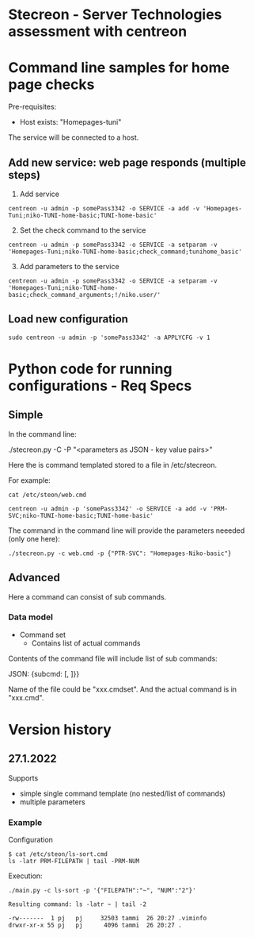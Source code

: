 # Stecreon - Server Technologies assessment with centreon 


# Command line samples for home page checks

Pre-requisites:
* Host exists: "Homepages-tuni"

The service will be connected to a host.

## Add new service: web page responds (multiple steps)

1) Add service

```centreon -u admin -p somePass3342 -o SERVICE -a add -v 'Homepages-Tuni;niko-TUNI-home-basic;TUNI-home-basic'  ```

2) Set the check command to the service

```centreon -u admin -p somePass3342 -o SERVICE -a setparam -v 'Homepages-Tuni;niko-TUNI-home-basic;check_command;tunihome_basic'  ```

3) Add parameters to the service

```centreon -u admin -p somePass3342 -o SERVICE -a setparam -v 'Homepages-Tuni;niko-TUNI-home-basic;check_command_arguments;!/niko.user/' ```

## Load new configuration

```sudo centreon -u admin -p 'somePass3342' -a APPLYCFG -v 1   ```


# Python code for running configurations - Req Specs

## Simple

In the command line:

./stecreon.py -C <command> -P "<parameters as JSON - key value pairs>"

Here the <command> is command templated stored to a file in /etc/stecreon.

For example:

```
cat /etc/steon/web.cmd

centreon -u admin -p 'somePass3342' -o SERVICE -a add -v 'PRM-SVC;niko-TUNI-home-basic;TUNI-home-basic' 
```

The command in the command line will provide the parameters neeeded (only one here):

```./stecreon.py -c web.cmd -p {"PTR-SVC": "Homepages-Niko-basic"}```

## Advanced

Here a command can consist of sub commands.

### Data model

* Command set
  * Contains list of actual commands

Contents of the command file will include list of sub commands:

JSON: {subcmd: [<sub1>, <sub2>]}}

Name of the file could be "xxx.cmdset". And the actual command is in "xxx.cmd".




# Version history

## 27.1.2022

Supports
* simple single command template (no nested/list of commands)
* multiple parameters

### Example

Configuration

```
$ cat /etc/steon/ls-sort.cmd 
ls -latr PRM-FILEPATH | tail -PRM-NUM
```

Execution:

```
./main.py -c ls-sort -p '{"FILEPATH":"~", "NUM":"2"}'

Resulting command: ls -latr ~ | tail -2

-rw-------  1 pj   pj     32503 tammi  26 20:27 .viminfo
drwxr-xr-x 55 pj   pj      4096 tammi  26 20:27 .
```
